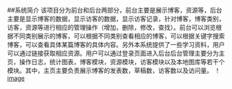 ##系统简介 
该项目分为前台和后台两部分，前台主要是展示博客，资源等，后台主要是显示博客的数据，显示访客的数据，显示访客记录，针对博客，博客类别，访客，资源等进行相应的管理操作（增加，删除，修改，查找）。前台可以浏览根据不同类别展示的博客，可以根据不同类别查看相应的博客，可以根据关键字搜索博客，可以查看具体某篇博客的具体内容。另外本系统提供了一些学习资料，用户可以通过链接获取相应资源。用户可以通过登录页面进入后台后台管理主要分为主页，操作日志，统计图表，博客模块，资源模块，访客模块以及本地图库等若干个模块。其中，主页主要负责展示博客的发表数，草稿数，访客数以及访问量。
！[image](https://github.com/pgoup/BlogSystem/blob/master/%E5%9B%BE%E7%89%87/322256.jpg)
